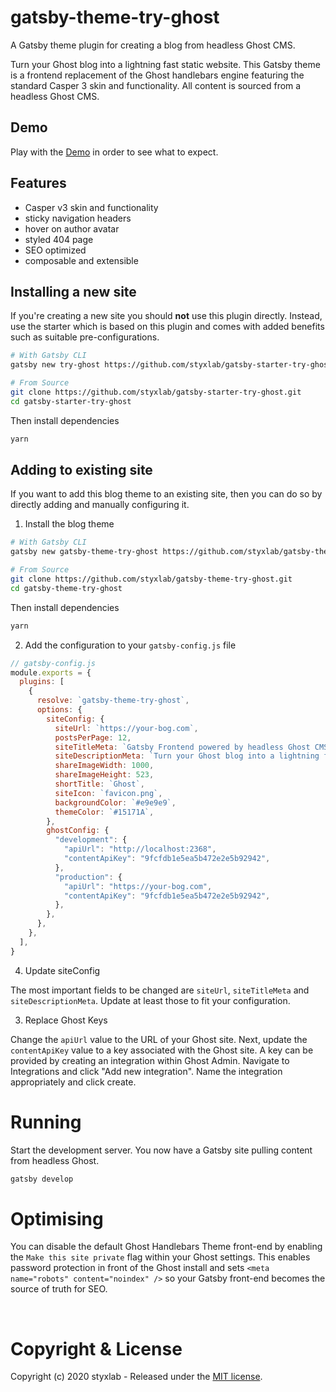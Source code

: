 # gatsby-theme-try-ghost 
A Gatsby theme plugin for creating a blog from headless Ghost CMS. 

Turn your Ghost blog into a lightning fast static website. This Gatsby theme is a frontend replacement of the Ghost handlebars engine featuring the standard Casper 3 skin and functionality. All content is sourced from a headless Ghost CMS.

## Demo

Play with the [Demo](https://styxlab.github.io) in order to see what to expect.

## Features
- Casper v3 skin and functionality
- sticky navigation headers
- hover on author avatar
- styled 404 page
- SEO optimized
- composable and extensible

## Installing a new site

If you're creating a new site you should **not** use this plugin directly. Instead, use the starter which is based on this plugin and comes with added benefits such as suitable pre-configurations.

```bash
# With Gatsby CLI
gatsby new try-ghost https://github.com/styxlab/gatsby-starter-try-ghost 
```

```bash
# From Source
git clone https://github.com/styxlab/gatsby-starter-try-ghost.git
cd gatsby-starter-try-ghost
```

Then install dependencies

```bash
yarn
```

## Adding to existing site

If you want to add this blog theme to an existing site, then you can do so by directly adding and manually configuring it. 

1. Install the blog theme

```bash
# With Gatsby CLI
gatsby new gatsby-theme-try-ghost https://github.com/styxlab/gatsby-theme-try-ghost.git
```

```bash
# From Source
git clone https://github.com/styxlab/gatsby-theme-try-ghost.git
cd gatsby-theme-try-ghost
```

Then install dependencies

```bash
yarn
```

2. Add the configuration to your `gatsby-config.js` file

```js
// gatsby-config.js
module.exports = {
  plugins: [
    {
      resolve: `gatsby-theme-try-ghost`,
      options: {
        siteConfig: {
          siteUrl: `https://your-bog.com`,
          postsPerPage: 12,
          siteTitleMeta: `Gatsby Frontend powered by headless Ghost CMS`,
          siteDescriptionMeta: `Turn your Ghost blog into a lightning fast static website with Gatsby`, 
          shareImageWidth: 1000,
          shareImageHeight: 523,
          shortTitle: `Ghost`,
          siteIcon: `favicon.png`,
          backgroundColor: `#e9e9e9`,
          themeColor: `#15171A`,
        },
        ghostConfig: {
          "development": {
            "apiUrl": "http://localhost:2368",
            "contentApiKey": "9fcfdb1e5ea5b472e2e5b92942",
          },
          "production": {
            "apiUrl": "https://your-bog.com",
            "contentApiKey": "9fcfdb1e5ea5b472e2e5b92942",
          },
        },
      },
    },
  ],
}
```

4. Update siteConfig

The most important fields to be changed are `siteUrl`, `siteTitleMeta` and `siteDescriptionMeta`. Update at least those to fit your configuration.

3. Replace Ghost Keys

Change the `apiUrl` value to the URL of your Ghost site. Next, update the `contentApiKey` value to a key associated with the Ghost site. A key can be provided by creating an integration within Ghost Admin. Navigate to Integrations and click "Add new integration". Name the integration appropriately and click create.

# Running

Start the development server. You now have a Gatsby site pulling content from headless Ghost.

```bash
gatsby develop
```

# Optimising

You can disable the default Ghost Handlebars Theme front-end by enabling the `Make this site private` flag within your Ghost settings. This enables password protection in front of the Ghost install and sets `<meta name="robots" content="noindex" />` so your Gatsby front-end becomes the source of truth for SEO.

&nbsp;


# Copyright & License

Copyright (c) 2020 styxlab - Released under the [MIT license](LICENSE).
